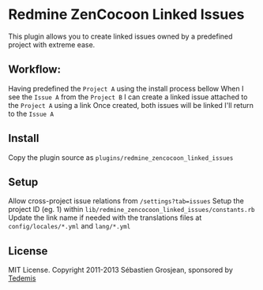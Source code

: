 # Redmine ZenCocoon Linked Issues

This plugin allows you to create linked issues owned by a predefined project with extreme ease.

## Workflow:

Having predefined the `Project A` using the install process bellow
When I see the `Issue A` from the `Project B`
I can create a linked issue attached to the `Project A` using a link
Once created, both issues will be linked
I'll return to the `Issue A`

## Install

Copy the plugin source as `plugins/redmine_zencocoon_linked_issues`

## Setup

Allow cross-project issue relations from `/settings?tab=issues`
Setup the project ID (eg. 1) within `lib/redmine_zencocoon_linked_issues/constants.rb`
Update the link name if needed with the translations files at `config/locales/*.yml` and `lang/*.yml`

## License

MIT License. Copyright 2011-2013 Sébastien Grosjean, sponsored by [Tedemis](http://www.tedemis.com)